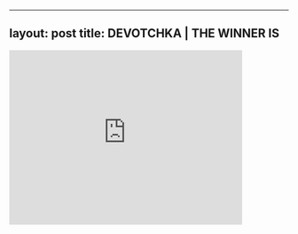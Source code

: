 

---
layout: post
title: DEVOTCHKA | THE WINNER IS
---


<iframe width="420" height="315" src="http://www.youtube.com/embed/KO1bGyEXfYA" frameborder="0" allowfullscreen></iframe>


